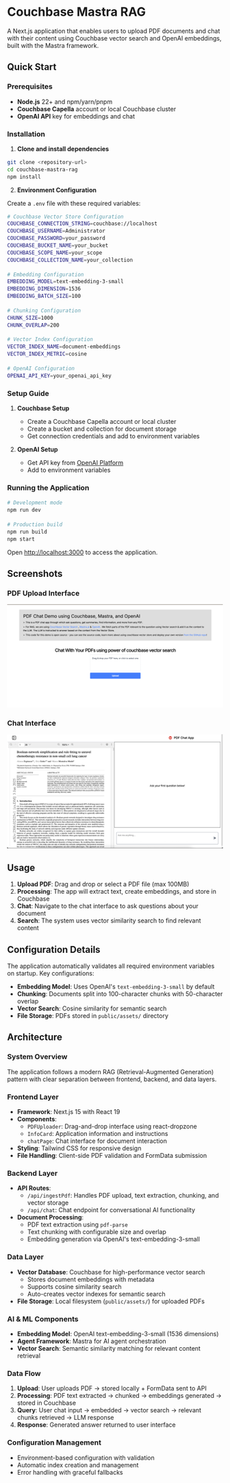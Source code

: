 # Couchbase Mastra RAG

A Next.js application that enables users to upload PDF documents and chat with their content using Couchbase vector search and OpenAI embeddings, built with the Mastra framework.

## Quick Start

### Prerequisites

- **Node.js** 22+ and npm/yarn/pnpm
- **Couchbase Capella** account or local Couchbase cluster
- **OpenAI API** key for embeddings and chat

### Installation

1. **Clone and install dependencies**
```bash
git clone <repository-url>
cd couchbase-mastra-rag
npm install
```

2. **Environment Configuration**

Create a `.env` file with these required variables:

```bash
# Couchbase Vector Store Configuration
COUCHBASE_CONNECTION_STRING=couchbase://localhost
COUCHBASE_USERNAME=Administrator
COUCHBASE_PASSWORD=your_password
COUCHBASE_BUCKET_NAME=your_bucket
COUCHBASE_SCOPE_NAME=your_scope
COUCHBASE_COLLECTION_NAME=your_collection

# Embedding Configuration
EMBEDDING_MODEL=text-embedding-3-small
EMBEDDING_DIMENSION=1536
EMBEDDING_BATCH_SIZE=100

# Chunking Configuration
CHUNK_SIZE=1000
CHUNK_OVERLAP=200

# Vector Index Configuration
VECTOR_INDEX_NAME=document-embeddings
VECTOR_INDEX_METRIC=cosine

# OpenAI Configuration
OPENAI_API_KEY=your_openai_api_key 
```

### Setup Guide

1. **Couchbase Setup**
   - Create a Couchbase Capella account or local cluster
   - Create a bucket and collection for document storage
   - Get connection credentials and add to environment variables

2. **OpenAI Setup**
   - Get API key from [OpenAI Platform](https://platform.openai.com/api-keys)
   - Add to environment variables

### Running the Application

```bash
# Development mode
npm run dev

# Production build
npm run build
npm start
```

Open [http://localhost:3000](http://localhost:3000) to access the application.

## Screenshots

### PDF Upload Interface

![PDF Upload Page](./public/images/pdfUploader.jpg)

### Chat Interface  

![Chat Interface](./public/images/chatInterface.jpeg)

## Usage

1. **Upload PDF**: Drag and drop or select a PDF file (max 100MB)
2. **Processing**: The app will extract text, create embeddings, and store in Couchbase
3. **Chat**: Navigate to the chat interface to ask questions about your document
4. **Search**: The system uses vector similarity search to find relevant content

## Configuration Details

The application automatically validates all required environment variables on startup. Key configurations:

- **Embedding Model**: Uses OpenAI's `text-embedding-3-small` by default
- **Chunking**: Documents split into 100-character chunks with 50-character overlap
- **Vector Search**: Cosine similarity for semantic search
- **File Storage**: PDFs stored in `public/assets/` directory

## Architecture

### System Overview
The application follows a modern RAG (Retrieval-Augmented Generation) pattern with clear separation between frontend, backend, and data layers.

### Frontend Layer
- **Framework**: Next.js 15 with React 19
- **Components**: 
  - `PDFUploader`: Drag-and-drop interface using react-dropzone
  - `InfoCard`: Application information and instructions
  - `chatPage`: Chat interface for document interaction
- **Styling**: Tailwind CSS for responsive design
- **File Handling**: Client-side PDF validation and FormData submission

### Backend Layer
- **API Routes**: 
  - `/api/ingestPdf`: Handles PDF upload, text extraction, chunking, and vector storage
  - `/api/chat`: Chat endpoint for conversational AI functionality
- **Document Processing**: 
  - PDF text extraction using `pdf-parse`
  - Text chunking with configurable size and overlap
  - Embedding generation via OpenAI's text-embedding-3-small

### Data Layer
- **Vector Database**: Couchbase for high-performance vector search
  - Stores document embeddings with metadata
  - Supports cosine similarity search
  - Auto-creates vector indexes for semantic search
- **File Storage**: Local filesystem (`public/assets/`) for uploaded PDFs

### AI & ML Components
- **Embedding Model**: OpenAI text-embedding-3-small (1536 dimensions)
- **Agent Framework**: Mastra for AI agent orchestration
- **Vector Search**: Semantic similarity matching for relevant content retrieval

### Data Flow
1. **Upload**: User uploads PDF → stored locally + FormData sent to API
2. **Processing**: PDF text extracted → chunked → embeddings generated → stored in Couchbase
3. **Query**: User chat input → embedded → vector search → relevant chunks retrieved → LLM response
4. **Response**: Generated answer returned to user interface

### Configuration Management
- Environment-based configuration with validation
- Automatic index creation and management
- Error handling with graceful fallbacks
